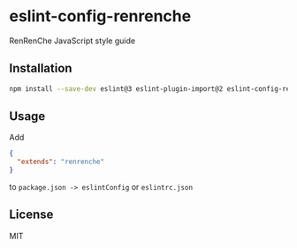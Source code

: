 # eslint-config-renrenche

RenRenChe JavaScript style guide

## Installation

```sh
npm install --save-dev eslint@3 eslint-plugin-import@2 eslint-config-renrenche
```

## Usage

Add

```json
{
  "extends": "renrenche"
}
```

to `package.json -> eslintConfig` or `eslintrc.json`

## License

MIT
